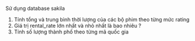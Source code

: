 Sử dụng database sakila
1. Tính tổng và trung bình thời lượng của các bộ phim theo từng mức rating 
2. Giá trị rental_rate lớn nhất và nhỏ nhất là bao nhiêu ?
3. Tính số lượng thành phố theo từng mã quốc gia